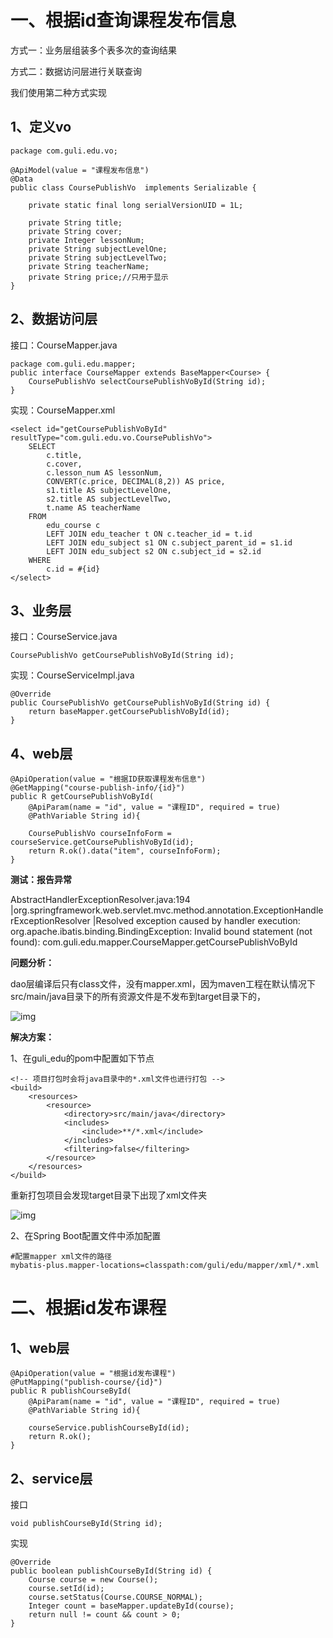 # 一、根据id查询课程发布信息 

方式一：业务层组装多个表多次的查询结果

方式二：数据访问层进行关联查询

我们使用第二种方式实现

## 1、定义vo

```
package com.guli.edu.vo;

@ApiModel(value = "课程发布信息")
@Data
public class CoursePublishVo  implements Serializable {

    private static final long serialVersionUID = 1L;

    private String title;
    private String cover;
    private Integer lessonNum;
    private String subjectLevelOne;
    private String subjectLevelTwo;
    private String teacherName;
    private String price;//只用于显示
}
```

## 2、数据访问层

接口：CourseMapper.java

```
package com.guli.edu.mapper;
public interface CourseMapper extends BaseMapper<Course> {
    CoursePublishVo selectCoursePublishVoById(String id);
}
```

实现：CourseMapper.xml

```
<select id="getCoursePublishVoById" resultType="com.guli.edu.vo.CoursePublishVo">
    SELECT
        c.title,
        c.cover,
        c.lesson_num AS lessonNum,
        CONVERT(c.price, DECIMAL(8,2)) AS price,
        s1.title AS subjectLevelOne,
        s2.title AS subjectLevelTwo,
        t.name AS teacherName
    FROM
        edu_course c
        LEFT JOIN edu_teacher t ON c.teacher_id = t.id
        LEFT JOIN edu_subject s1 ON c.subject_parent_id = s1.id
        LEFT JOIN edu_subject s2 ON c.subject_id = s2.id
    WHERE
        c.id = #{id}
</select>
```

## 3、业务层

接口：CourseService.java

```
CoursePublishVo getCoursePublishVoById(String id);
```

实现：CourseServiceImpl.java

```
@Override
public CoursePublishVo getCoursePublishVoById(String id) {
    return baseMapper.getCoursePublishVoById(id);
}
```

## 4、web层

```
@ApiOperation(value = "根据ID获取课程发布信息")
@GetMapping("course-publish-info/{id}")
public R getCoursePublishVoById(
    @ApiParam(name = "id", value = "课程ID", required = true)
    @PathVariable String id){

    CoursePublishVo courseInfoForm = courseService.getCoursePublishVoById(id);
    return R.ok().data("item", courseInfoForm);
}
```

**测试：报告异常**

AbstractHandlerExceptionResolver.java:194 |org.springframework.web.servlet.mvc.method.annotation.ExceptionHandlerExceptionResolver |Resolved exception caused by handler execution: org.apache.ibatis.binding.BindingException: Invalid bound statement (not found): com.guli.edu.mapper.CourseMapper.getCoursePublishVoById

**问题分析：**

dao层编译后只有class文件，没有mapper.xml，因为maven工程在默认情况下src/main/java目录下的所有资源文件是不发布到target目录下的，

![img](./index_files/1c7bf4b0-287e-4b34-90d9-98a77dfdcfe7.png)

**解决方案：**

1、在guli_edu的pom中配置如下节点

```
<!-- 项目打包时会将java目录中的*.xml文件也进行打包 -->
<build>
    <resources>
        <resource>
            <directory>src/main/java</directory>
            <includes>
                <include>**/*.xml</include>
            </includes>
            <filtering>false</filtering>
        </resource>
    </resources>
</build>
```

重新打包项目会发现target目录下出现了xml文件夹

![img](./index_files/676f2c7f-858d-44f0-947b-411742f6355f.png)

2、在Spring Boot配置文件中添加配置

```
#配置mapper xml文件的路径
mybatis-plus.mapper-locations=classpath:com/guli/edu/mapper/xml/*.xml
```

# 二、根据id发布课程

## 1、web层

```
@ApiOperation(value = "根据id发布课程")
@PutMapping("publish-course/{id}")
public R publishCourseById(
    @ApiParam(name = "id", value = "课程ID", required = true)
    @PathVariable String id){

    courseService.publishCourseById(id);
    return R.ok();
}
```

## 2、service层

接口

```
void publishCourseById(String id);
```

实现

```
@Override
public boolean publishCourseById(String id) {
    Course course = new Course();
    course.setId(id);
    course.setStatus(Course.COURSE_NORMAL);
    Integer count = baseMapper.updateById(course);
    return null != count && count > 0;
}
```